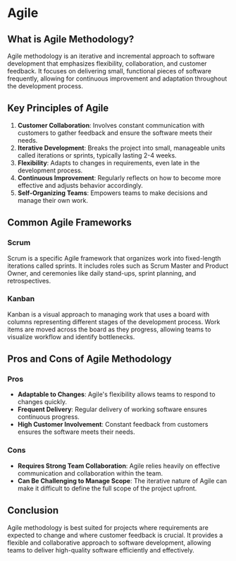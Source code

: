 # Agile

## What is Agile Methodology?

Agile methodology is an iterative and incremental approach to software development that emphasizes flexibility, collaboration, and customer feedback. It focuses on delivering small, functional pieces of software frequently, allowing for continuous improvement and adaptation throughout the development process.

## Key Principles of Agile

1. **Customer Collaboration**: Involves constant communication with customers to gather feedback and ensure the software meets their needs.
2. **Iterative Development**: Breaks the project into small, manageable units called iterations or sprints, typically lasting 2-4 weeks.
3. **Flexibility**: Adapts to changes in requirements, even late in the development process.
4. **Continuous Improvement**: Regularly reflects on how to become more effective and adjusts behavior accordingly.
5. **Self-Organizing Teams**: Empowers teams to make decisions and manage their own work.

## Common Agile Frameworks

### Scrum

Scrum is a specific Agile framework that organizes work into fixed-length iterations called sprints. It includes roles such as Scrum Master and Product Owner, and ceremonies like daily stand-ups, sprint planning, and retrospectives.

### Kanban

Kanban is a visual approach to managing work that uses a board with columns representing different stages of the development process. Work items are moved across the board as they progress, allowing teams to visualize workflow and identify bottlenecks.

## Pros and Cons of Agile Methodology

### Pros
- **Adaptable to Changes**: Agile's flexibility allows teams to respond to changes quickly.
- **Frequent Delivery**: Regular delivery of working software ensures continuous progress.
- **High Customer Involvement**: Constant feedback from customers ensures the software meets their needs.

### Cons
- **Requires Strong Team Collaboration**: Agile relies heavily on effective communication and collaboration within the team.
- **Can Be Challenging to Manage Scope**: The iterative nature of Agile can make it difficult to define the full scope of the project upfront.

## Conclusion

Agile methodology is best suited for projects where requirements are expected to change and where customer feedback is crucial. It provides a flexible and collaborative approach to software development, allowing teams to deliver high-quality software efficiently and effectively.